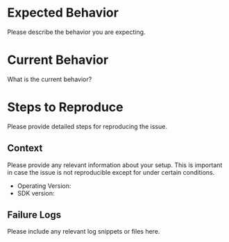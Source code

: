 # Expected Behavior

Please describe the behavior you are expecting.

# Current Behavior

What is the current behavior?

# Steps to Reproduce

Please provide detailed steps for reproducing the issue.

## Context 

Please provide any relevant information about your setup. This is important in case the issue is not reproducible except for under certain conditions.

* Operating Version:
* SDK version:

## Failure Logs

Please include any relevant log snippets or files here.
